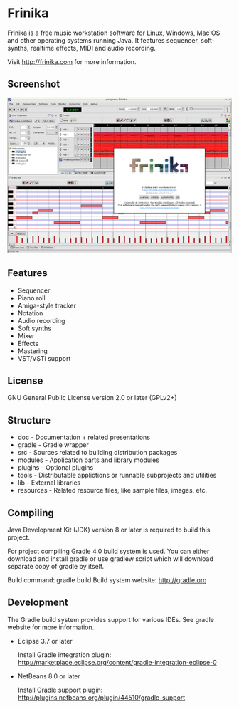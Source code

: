 Frinika
=======

Frinika is a free music workstation software for Linux, Windows, Mac OS and other operating systems running Java. 
It features sequencer, soft-synths, realtime effects, MIDI and audio recording. 

Visit http://frinika.com for more information. 

Screenshot
----------

![Frinika Screenshot](images/screenshot.png?raw=true)

Features
--------

<ul>
<li>Sequencer</li>
<li>Piano roll</li>
<li>Amiga-style tracker</li>
<li>Notation</li>
<li>Audio recording</li>
<li>Soft synths</li>
<li>Mixer</li>
<li>Effects</li>
<li>Mastering</li>
<li>VST/VSTi support</li>
</ul>

License
-------

GNU General Public License version 2.0 or later (GPLv2+)

Structure
---------

 * doc - Documentation + related presentations
 * gradle - Gradle wrapper
 * src - Sources related to building distribution packages
 * modules - Application parts and library modules
 * plugins - Optional plugins
 * tools - Distributable applictions or runnable subprojects and utilities
 * lib - External libraries
 * resources - Related resource files, like sample files, images, etc.

Compiling
---------

Java Development Kit (JDK) version 8 or later is required to build this project.

For project compiling Gradle 4.0 build system is used. You can either download and install gradle or use gradlew script which will download separate copy of gradle by itself.

Build command: gradle build
Build system website: http://gradle.org

Development
-----------

The Gradle build system provides support for various IDEs. See gradle website for more information.

 * Eclipse 3.7 or later

   Install Gradle integration plugin: http://marketplace.eclipse.org/content/gradle-integration-eclipse-0

 * NetBeans 8.0 or later

   Install Gradle support plugin: http://plugins.netbeans.org/plugin/44510/gradle-support
